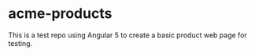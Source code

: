 # acme-products
This is a test repo using Angular 5 to create a basic product web page for testing.
